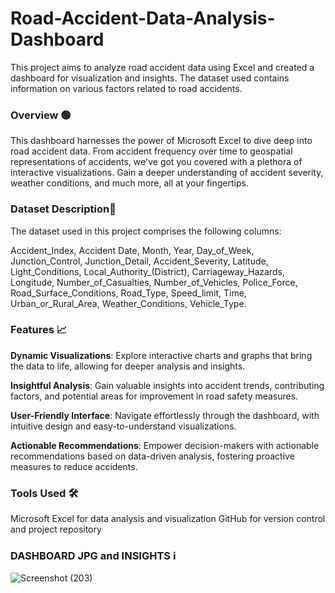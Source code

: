 # Road-Accident-Data-Analysis-Dashboard
This project aims to analyze road accident data using Excel and created a dashboard for visualization and insights. The dataset used contains information on various factors related to road accidents.

### **Overview** 🟢

This dashboard harnesses the power of Microsoft Excel to dive deep into road accident data. From accident frequency over time to geospatial representations of accidents, we've got you covered with a plethora of interactive visualizations. Gain a deeper understanding of accident severity, weather conditions, and much more, all at your fingertips.

### **Dataset Description**📗

The dataset used in this project comprises the following columns:

Accident_Index,
Accident Date,
Month,
Year,
Day_of_Week,
Junction_Control,
Junction_Detail,
Accident_Severity,
Latitude,
Light_Conditions,
Local_Authority_(District),
Carriageway_Hazards,
Longitude,
Number_of_Casualties,
Number_of_Vehicles,
Police_Force,
Road_Surface_Conditions,
Road_Type,
Speed_limit,
Time,
Urban_or_Rural_Area,
Weather_Conditions,
Vehicle_Type.


### **Features** 📈

**Dynamic Visualizations**: Explore interactive charts and graphs that bring the data to life, allowing for deeper analysis and insights.

**Insightful Analysis**: Gain valuable insights into accident trends, contributing factors, and potential areas for improvement in road safety measures.

**User-Friendly Interface**: Navigate effortlessly through the dashboard, with intuitive design and easy-to-understand visualizations.

**Actionable Recommendations**: Empower decision-makers with actionable recommendations based on data-driven analysis, fostering proactive measures to reduce accidents.


### **Tools Used** 🛠

Microsoft Excel for data analysis and visualization
GitHub for version control and project repository


### **DASHBOARD JPG and INSIGHTS** ℹ


![Screenshot (203)](https://github.com/vasa4k/Road-Accident-Data-Analysis-Dashboard/assets/74816653/48dd518f-df71-4231-8c1f-0c9df932f4a5)

